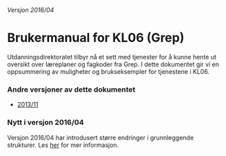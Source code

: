 *Versjon 2016/04*

# Brukermanual for KL06 (Grep)

Utdanningsdirektoratet tilbyr nå et sett med tjenester for å kunne hente ut oversikt over læreplaner og fagkoder fra Grep. I dette dokumentet gir vi en oppsummering av muligheter og brukseksempler for tjenestene i KL06.

### Andre versjoner av dette dokumentet
- [2013/11](https://kl06-doc.gitbooks.io/kl06-public/content/v/201311/)

### Nytt i versjon 2016/04

Versjon 2016/04 har introdusert større endringer i grunnleggende strukturer. Les [her](https://kl06-doc.gitbooks.io/kl06-public/content/komme-i-gang/endringer_201604.md) for mer informasjon.